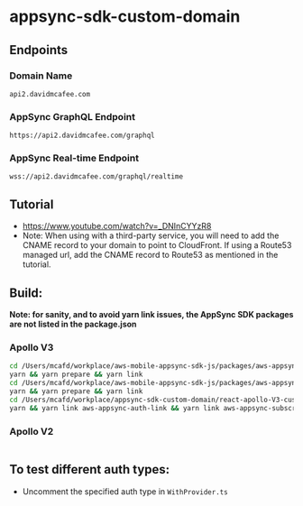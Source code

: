 # appsync-sdk-custom-domain

## Endpoints

### Domain Name

`api2.davidmcafee.com`

### AppSync GraphQL Endpoint

`https://api2.davidmcafee.com/graphql`

### AppSync Real-time Endpoint

`wss://api2.davidmcafee.com/graphql/realtime`

## Tutorial

- https://www.youtube.com/watch?v=_DNInCYYzR8
- Note: When using with a third-party service, you will need to add the CNAME record to your domain to point to CloudFront. If using a Route53 managed url, add the CNAME record to Route53 as mentioned in the tutorial.

## Build:

**Note: for sanity, and to avoid yarn link issues, the AppSync SDK packages are not listed in the package.json**

### Apollo V3

```bash
cd /Users/mcafd/workplace/aws-mobile-appsync-sdk-js/packages/aws-appsync-auth-link
yarn && yarn prepare && yarn link
cd /Users/mcafd/workplace/aws-mobile-appsync-sdk-js/packages/aws-appsync-subscription-link
yarn && yarn prepare && yarn link
cd /Users/mcafd/workplace/appsync-sdk-custom-domain/react-apollo-V3-custom-domain
yarn && yarn link aws-appsync-auth-link && yarn link aws-appsync-subscription-link
```

### Apollo V2

```bash

```

## To test different auth types:

- Uncomment the specified auth type in `WithProvider.ts`
